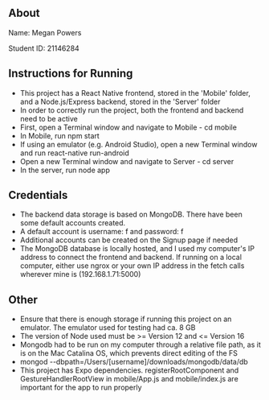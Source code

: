 
<!-- ABOUT  -->
## About

Name: Megan Powers

Student ID: 21146284

<!-- INSTRUCTIONS -->
## Instructions for Running

* This project has a React Native frontend, stored in the 'Mobile' folder, and a Node.js/Express backend, stored in the 'Server' folder
* In order to correctly run the project, both the frontend and backend need to be active
* First, open a Terminal window and navigate to Mobile - cd mobile
* In Mobile, run npm start 
* If using an emulator (e.g. Android Studio), open a new Terminal window and run react-native run-android
* Open a new Terminal window and navigate to Server - cd server
* In the server, run node app 

## Credentials

* The backend data storage is based on MongoDB. There have been some default accounts created.
* A default account is username: f and password: f
* Additional accounts can be created on the Signup page if needed
* The MongoDB database is locally hosted, and I used my computer's IP address to connect the frontend and backend. If running on a local computer, either use ngrox or your own IP address in the fetch calls wherever mine is (192.168.1.71:5000)

## Other

* Ensure that there is enough storage if running this project on an emulator. The emulator used for testing had ca. 8 GB
* The version of Node used must be >= Version 12 and <= Version 16
* Mongodb had to be run on my computer through a relative file path, as it is on the Mac Catalina OS, which prevents direct editing of the FS
* mongod --dbpath=/Users/[username]/downloads/mongodb/data/db
* This project has Expo dependencies. registerRootComponent and GestureHandlerRootView in mobile/App.js and mobile/index.js are important for the app to run properly

